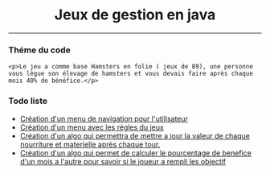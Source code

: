 <h1 style="text-align: center">Jeux de gestion en java</h1>

<HR>

<h3>Théme du code</h3>

    <p>Le jeu a comme base Hamsters en folie ( jeux de 89), une personne vous lègue son élevage de hamsters et vous devais faire après chaque mois 40% de bénéfice.</p>
    

    
<h3>Todo liste</h3>

<ul>
    <li><a href="#">Création d'un menu de navigation pour l'utilisateur</a></li>
    <li><a href="#">Création d'un menu avec les régles du jeux</a></li>
    <li><a href="#">Création d'un algo qui permettra de mettre a jour la valeur de chaque nourriture et materielle après chaque tour.</a></li>
    <li><a href="#">Création d'un algo qui permet de calculer le pourcentage de benefice d'un mois a l'autre pour savoir si le joueur a rempli les objectif</a></li>
</ul>
